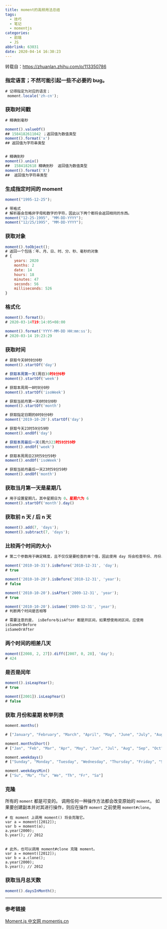 ```yaml
---
title: moment的高频用法总结
tags:
  - 技巧
  - 笔记
  - momentjs
categories:
  - 前端
  - JS
abbrlink: 63031
date: 2020-04-14 16:30:23
---
```


转载自：https://zhuanlan.zhihu.com/p/113350786

### **指定语言；不然可能引起一些不必要的 bug。**

```js
# 记得指定为对应的语言；
 moment.locale('zh-cn');
```

### **获取时间戳**

```js
# 精确到毫秒

moment().valueOf()
## 1584182611042 ；返回值为数值类型
moment().format('x')
## 返回值为字符串类型


# 精确到秒
moment().unix()
##  1584182618 精确到秒  返回值为数值类型
moment().format('X')
##  返回值为字符串类型
```

### **生成指定时间的 moment**

```js
moment("1995-12-25");

# 带格式
# 解析器会忽略非字母和数字的字符，因此以下两个都将会返回相同的东西。
moment("12-25-1995", "MM-DD-YYYY");
moment("12/25/1995", "MM-DD-YYYY");
```

### **获取对象**

```js
moment().toObject();
# 返回一个包括：年、月、日、时、分、秒、毫秒的对象
# {
    years: 2020
    months: 2
    date: 14
    hours: 18
    minutes: 47
    seconds: 56
    milliseconds: 526
}
```

### **格式化**

```js
moment().format();
# 2020-03-14T19:14:05+08:00

moment().format('YYYY-MM-DD HH:mm:ss');
# 2020-03-14 19:23:29
```

### **获取时间**

```js
# 获取今天0时0分0秒
moment().startOf('day')

# 获取本周第一天(周日)0时0分0秒
moment().startOf('week')

# 获取本周周一0时0分0秒
moment().startOf('isoWeek')

# 获取当前月第一天0时0分0秒
moment().startOf('month')

# 获取指定日期的0时0分0秒
moment('2019-10-20').startOf('day')

# 获取今天23时59分59秒
moment().endOf('day')

# 获取本周最后一天(周六)23时59分59秒
moment().endOf('week')

# 获取本周周日23时59分59秒
moment().endOf('isoWeek')

# 获取当前月最后一天23时59分59秒
moment().endOf('month')
```

### **获取当月第一天是星期几**

```js
# 用于设置星期几，其中星期日为 0、星期六为 6
moment().startOf('month').day()
```

### **获取前 n 天 / 后 n 天**

```js
moment().add(7, 'days');
moment().subtract(7, 'days');
```

### **比较两个时间的大小**

```js
# 第二个参数用于确定精度，且不仅仅是要检查的单个值，因此使用 day 将会检查年份、月份、日期。

moment('2010-10-31').isBefore('2010-12-31', 'day');
# true

moment('2010-10-20').isBefore('2010-12-31', 'year');
# false

moment('2010-10-20').isAfter('2009-12-31', 'year');
# true

moment('2010-10-20').isSame('2009-12-31', 'year');
# 判断两个时间是否相等

# 需要注意的是， isBefore与isAfter 都是开区间，如果想使用闭区间，应使用
isSameOrBefore
isSameOrAfter
```

### **两个时间的相差几天**

```js
moment([2008, 2, 27]).diff([2007, 0, 28], 'day');
# 424
```

### **是否是闰年**

```js
moment().isLeapYear();
# true

moment([2001]).isLeapYear()
# false
```

### **获取 月份和星期 枚举列表**

```js
moment.months()

# ["January", "February", "March", "April", "May", "June", "July", "August", "September", "October", "November", "December"]

moment.monthsShort()
# ["Jan", "Feb", "Mar", "Apr", "May", "Jun", "Jul", "Aug", "Sep", "Oct", "Nov", "Dec"]

moment.weekdays()
# ["Sunday", "Monday", "Tuesday", "Wednesday", "Thursday", "Friday", "Saturday"]

moment.weekdaysMin()
# ["Su", "Mo", "Tu", "We", "Th", "Fr", "Sa"]
```

### **克隆**

所有的 `moment` 都是可变的。 调用任何一种操作方法都会改变原始的 `moment`。 如果要创建副本并对其进行操作，则应在操作 `moment` 之前使用 `moment#clone`。

```text
# 在 moment 上调用 moment() 将会克隆它。
var a = moment([2012]);
var b = moment(a);
a.year(2000);
b.year(); // 2012


# 此外，也可以调用 moment#clone 克隆 moment。
var a = moment([2012]);
var b = a.clone();
a.year(2000);
b.year(); // 2012
```

### **获取当月总天数**

```js
moment().daysInMonth();
```

---

### **参考链接**

[Moment.js 中文网 momentjs.cn](https://link.zhihu.com/?target=http%3A//momentjs.cn/)
